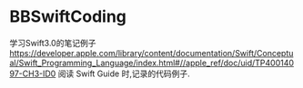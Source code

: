 # BBSwiftCoding
学习Swift3.0的笔记例子 
https://developer.apple.com/library/content/documentation/Swift/Conceptual/Swift_Programming_Language/index.html#//apple_ref/doc/uid/TP40014097-CH3-ID0
阅读 Swift Guide 时,记录的代码例子.
